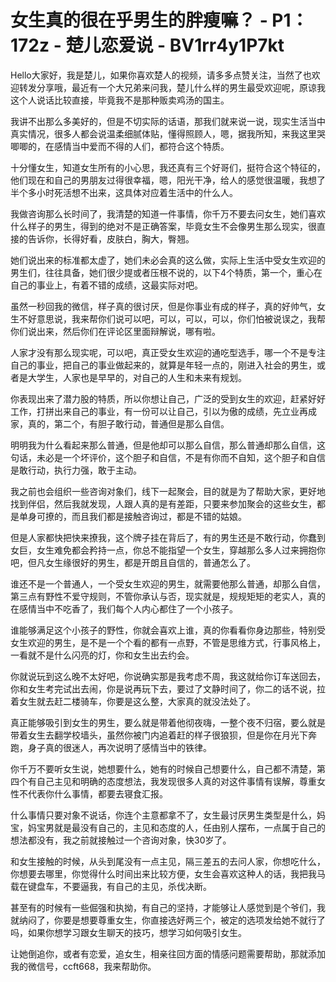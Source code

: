 # 女生真的很在乎男生的胖瘦嘛？ - P1：172z - 楚儿恋爱说 - BV1rr4y1P7kt

Hello大家好，我是楚儿，如果你喜欢楚人的视频，请多多点赞关注，当然了也欢迎转发分享哦，最近有一个大兄弟来问我，楚儿什么样的男生最受欢迎呢，原谅我这个人说话比较直接，毕竟我不是那种贩卖鸡汤的国主。

我讲不出那么多美好的，但是不切实际的话语，那我们就来说一说，现实生活当中真实情况，很多人都会说温柔细腻体贴，懂得照顾人，嗯，据我所知，来我这里哭唧唧的，在感情当中爱而不得的人们，都符合这个特质。

十分懂女生，知道女生所有的小心思，我还真有三个好哥们，挺符合这个特征的，他们现在和自己的男朋友过得很幸福，嗯，阳光干净，给人的感觉很温暖，我想了半个多小时死活想不出来，这具体对应着生活中的什么人。

我做咨询那么长时间了，我清楚的知道一件事情，你千万不要去问女生，她们喜欢什么样子的男生，得到的绝对不是正确答案，毕竟女生不会像男生那么现实，很直接的告诉你，长得好看，皮肤白，胸大，臀翘。

她们说出来的标准都太虚了，她们未必会真的这么做，实际上生活中受女生欢迎的男生们，往往具备，她们很少提或者压根不说的，以下4个特质，第一个，重心在自己的事业上，有着不错的成绩，这最实际对吧。

虽然一秒回我的微信，样子真的很讨厌，但是你事业有成的样子，真的好帅气，女生不好意思说，我来帮你们说可以吧，可以，可以，可以，你们怕被说误之，我帮你们说出来，然后你们在评论区里面辩解说，哪有啦。

人家才没有那么现实呢，可以吧，真正受女生欢迎的通吃型选手，哪一个不是专注自己的事业，把自己的事业做起来的，就算是年轻一点的，刚进入社会的男生，或者是大学生，人家也是早早的，对自己的人生和未来有规划。

你表现出来了潜力股的特质，所以你想让自己，广泛的受到女生的欢迎，赶紧好好工作，打拼出来自己的事业，有一份可以让自己，引以为傲的成绩，先立业再成家，真的，第二个，有胆子敢行动，普通但是那么自信。

明明我为什么看起来那么普通，但是他却可以那么自信，那么普通却那么自信，这句话，未必是一个坏评价，这个胆子和自信，不是有你而不自知，这个胆子和自信是敢行动，执行力强，敢于主动。

我之前也会组织一些咨询对象们，线下一起聚会，目的就是为了帮助大家，更好地找到伴侣，然后我就发现，人跟人真的是有差距，只要来参加聚会的这些女生，都是单身可撩的，而且我们都是接触咨询过，都是不错的姑娘。

但是人家都快把快来撩我，这个牌子挂在背后了，有的男生还是不敢行动，你蠢到女巨，女生难免都会矜持一点，你总不能指望一个女生，穿越那么多人过来拥抱你吧，但凡女生缘很好的男生，都是开朗且自信的，普通怎么了。

谁还不是一个普通人，一个受女生欢迎的男生，就需要他那么普通，却那么自信，第三点有野性不爱守规则，不管你承认与否，现实就是，规规矩矩的老实人，真的在感情当中不吃香了，我们每个人内心都住了一个小孩子。

谁能够满足这个小孩子的野性，你就会喜欢上谁，真的你看看你身边那些，特别受女生欢迎的男生，是不是一个个看的都有一点野，不管是思维方式，行事风格上，一看就不是什么闪亮的灯，你和女生出去约会。

你就说玩到这么晚不太好吧，你说确实那是我考虑不周，我这就给你订车送回去，你和女生考完试出去闹，你是说再玩下去，要过了文静时间了，你二的话不说，拉着女生就去赶二楼骑车，你要是这么整，大家真的就没法处了。

真正能够吸引到女生的男生，要么就是带着他彻夜嗨，一整个夜不归宿，要么就是带着女生去翻学校墙头，虽然你被门内追着赶的样子很狼狈，但是你在月光下奔跑，身子真的很迷人，再次说明了感情当中的铁律。

你千万不要听女生说，她想要什么，她有的时候自己想要什么，自己都不清楚，第四个有自己主见和明确的态度想法，我发现很多人真的对这件事情有误解，尊重女性不代表你什么事情，都要去寝食汇报。

什么事情只要对象不说话，你连个主意都拿不了，女生最讨厌男生类型是什么，妈宝，妈宝男就是最没有自己的，主见和态度的人，任由别人摆布，一点属于自己的想法都没有，我之前就接触过一个咨询对象，快30岁了。

和女生接触的时候，从头到尾没有一点主见，隔三差五的去问人家，你想吃什么，你想要去哪里，你觉得什么时间出来比较方便，女生会喜欢这种人的话，我把我马载在键盘车，不要逼我，有自己的主见，杀伐决断。

甚至有的时候有一些倔强和执拗，有自己的坚持，才能够让人感觉到是个爷们，我就纳闷了，你要是想要尊重女生，你直接选好两三个，被定的选项发给她不就行了吗，如果你想学习跟女生聊天的技巧，想学习如何吸引女生。

让她倒追你，或者有恋爱，追女生，相亲往回方面的情感问题需要帮助，那就添加我的微信号，ccft668，我来帮助你。